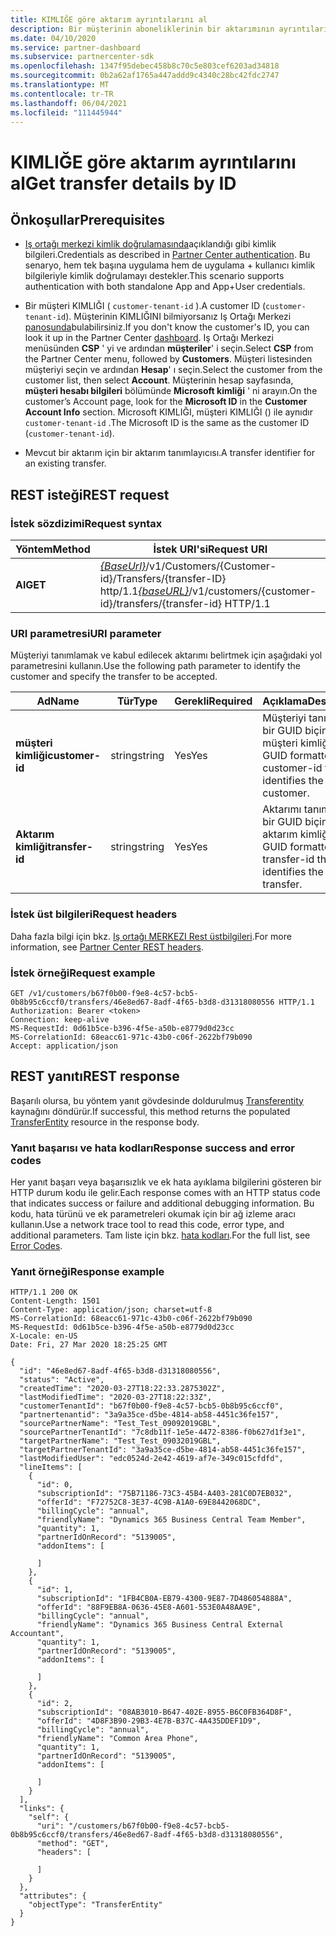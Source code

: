 ```yaml
---
title: KIMLIĞE göre aktarım ayrıntılarını al
description: Bir müşterinin aboneliklerinin bir aktarımının ayrıntılarını alma.
ms.date: 04/10/2020
ms.service: partner-dashboard
ms.subservice: partnercenter-sdk
ms.openlocfilehash: 1347f95debec458b8c70c5e803cef6203ad34818
ms.sourcegitcommit: 0b2a62af1765a447addd9c4340c28bc42fdc2747
ms.translationtype: MT
ms.contentlocale: tr-TR
ms.lasthandoff: 06/04/2021
ms.locfileid: "111445944"
---
```

# <a name="get-transfer-details-by-id"></a><span data-ttu-id="72650-103">KIMLIĞE göre aktarım ayrıntılarını al</span><span class="sxs-lookup"><span data-stu-id="72650-103">Get transfer details by ID</span></span>

## <a name="prerequisites"></a><span data-ttu-id="72650-104">Önkoşullar</span><span class="sxs-lookup"><span data-stu-id="72650-104">Prerequisites</span></span>

- <span data-ttu-id="72650-105">[Iş ortağı merkezi kimlik doğrulamasında](partner-center-authentication.md)açıklandığı gibi kimlik bilgileri.</span><span class="sxs-lookup"><span data-stu-id="72650-105">Credentials as described in [Partner Center authentication](partner-center-authentication.md).</span></span> <span data-ttu-id="72650-106">Bu senaryo, hem tek başına uygulama hem de uygulama + kullanıcı kimlik bilgileriyle kimlik doğrulamayı destekler.</span><span class="sxs-lookup"><span data-stu-id="72650-106">This scenario supports authentication with both standalone App and App+User credentials.</span></span>

- <span data-ttu-id="72650-107">Bir müşteri KIMLIĞI ( `customer-tenant-id` ).</span><span class="sxs-lookup"><span data-stu-id="72650-107">A customer ID (`customer-tenant-id`).</span></span> <span data-ttu-id="72650-108">Müşterinin KIMLIĞINI bilmiyorsanız Iş Ortağı Merkezi [panosunda](https://partner.microsoft.com/dashboard)bulabilirsiniz.</span><span class="sxs-lookup"><span data-stu-id="72650-108">If you don't know the customer's ID, you can look it up in the Partner Center [dashboard](https://partner.microsoft.com/dashboard).</span></span> <span data-ttu-id="72650-109">Iş Ortağı Merkezi menüsünden **CSP** ' yi ve ardından **müşteriler**' i seçin.</span><span class="sxs-lookup"><span data-stu-id="72650-109">Select **CSP** from the Partner Center menu, followed by **Customers**.</span></span> <span data-ttu-id="72650-110">Müşteri listesinden müşteriyi seçin ve ardından **Hesap**' ı seçin.</span><span class="sxs-lookup"><span data-stu-id="72650-110">Select the customer from the customer list, then select **Account**.</span></span> <span data-ttu-id="72650-111">Müşterinin hesap sayfasında, **müşteri hesabı bilgileri** bölümünde **Microsoft kimliği** ' ni arayın.</span><span class="sxs-lookup"><span data-stu-id="72650-111">On the customer’s Account page, look for the **Microsoft ID** in the **Customer Account Info** section.</span></span> <span data-ttu-id="72650-112">Microsoft KIMLIĞI, müşteri KIMLIĞI () ile aynıdır `customer-tenant-id` .</span><span class="sxs-lookup"><span data-stu-id="72650-112">The Microsoft ID is the same as the customer ID  (`customer-tenant-id`).</span></span>

- <span data-ttu-id="72650-113">Mevcut bir aktarım için bir aktarım tanımlayıcısı.</span><span class="sxs-lookup"><span data-stu-id="72650-113">A transfer identifier for an existing transfer.</span></span>

## <a name="rest-request"></a><span data-ttu-id="72650-114">REST isteği</span><span class="sxs-lookup"><span data-stu-id="72650-114">REST request</span></span>

### <a name="request-syntax"></a><span data-ttu-id="72650-115">İstek sözdizimi</span><span class="sxs-lookup"><span data-stu-id="72650-115">Request syntax</span></span>

| <span data-ttu-id="72650-116">Yöntem</span><span class="sxs-lookup"><span data-stu-id="72650-116">Method</span></span>   | <span data-ttu-id="72650-117">İstek URI'si</span><span class="sxs-lookup"><span data-stu-id="72650-117">Request URI</span></span>                                                                                                 |
|----------|-------------------------------------------------------------------------------------------------------------|
| <span data-ttu-id="72650-118">**Al**</span><span class="sxs-lookup"><span data-stu-id="72650-118">**GET**</span></span> | <span data-ttu-id="72650-119">[*{BaseUrl}*](partner-center-rest-urls.md)/v1/Customers/{Customer-id}/Transfers/{transfer-ID} http/1.1</span><span class="sxs-lookup"><span data-stu-id="72650-119">[*{baseURL}*](partner-center-rest-urls.md)/v1/customers/{customer-id}/transfers/{transfer-id} HTTP/1.1</span></span>                    |

### <a name="uri-parameter"></a><span data-ttu-id="72650-120">URI parametresi</span><span class="sxs-lookup"><span data-stu-id="72650-120">URI parameter</span></span>

<span data-ttu-id="72650-121">Müşteriyi tanımlamak ve kabul edilecek aktarımı belirtmek için aşağıdaki yol parametresini kullanın.</span><span class="sxs-lookup"><span data-stu-id="72650-121">Use the following path parameter to identify the customer and specify the transfer to be accepted.</span></span>

| <span data-ttu-id="72650-122">Ad</span><span class="sxs-lookup"><span data-stu-id="72650-122">Name</span></span>            | <span data-ttu-id="72650-123">Tür</span><span class="sxs-lookup"><span data-stu-id="72650-123">Type</span></span>     | <span data-ttu-id="72650-124">Gerekli</span><span class="sxs-lookup"><span data-stu-id="72650-124">Required</span></span> | <span data-ttu-id="72650-125">Açıklama</span><span class="sxs-lookup"><span data-stu-id="72650-125">Description</span></span>                                                            |
|-----------------|----------|----------|------------------------------------------------------------------------|
| <span data-ttu-id="72650-126">**müşteri kimliği**</span><span class="sxs-lookup"><span data-stu-id="72650-126">**customer-id**</span></span> | <span data-ttu-id="72650-127">string</span><span class="sxs-lookup"><span data-stu-id="72650-127">string</span></span>   | <span data-ttu-id="72650-128">Yes</span><span class="sxs-lookup"><span data-stu-id="72650-128">Yes</span></span>      | <span data-ttu-id="72650-129">Müşteriyi tanımlayan bir GUID biçimli müşteri kimliği.</span><span class="sxs-lookup"><span data-stu-id="72650-129">A GUID formatted customer-id that identifies the customer.</span></span>             |
| <span data-ttu-id="72650-130">**Aktarım kimliği**</span><span class="sxs-lookup"><span data-stu-id="72650-130">**transfer-id**</span></span> | <span data-ttu-id="72650-131">string</span><span class="sxs-lookup"><span data-stu-id="72650-131">string</span></span>   | <span data-ttu-id="72650-132">Yes</span><span class="sxs-lookup"><span data-stu-id="72650-132">Yes</span></span>      | <span data-ttu-id="72650-133">Aktarımı tanımlayan bir GUID biçimli aktarım kimliği.</span><span class="sxs-lookup"><span data-stu-id="72650-133">A GUID formatted transfer-id that identifies the transfer.</span></span>             |

### <a name="request-headers"></a><span data-ttu-id="72650-134">İstek üst bilgileri</span><span class="sxs-lookup"><span data-stu-id="72650-134">Request headers</span></span>

<span data-ttu-id="72650-135">Daha fazla bilgi için bkz. [Iş ortağı MERKEZI Rest üstbilgileri](headers.md).</span><span class="sxs-lookup"><span data-stu-id="72650-135">For more information, see [Partner Center REST headers](headers.md).</span></span>

### <a name="request-example"></a><span data-ttu-id="72650-136">İstek örneği</span><span class="sxs-lookup"><span data-stu-id="72650-136">Request example</span></span>

```http
GET /v1/customers/b67f0b00-f9e8-4c57-bcb5-0b8b95c6ccf0/transfers/46e8ed67-8adf-4f65-b3d8-d31318080556 HTTP/1.1
Authorization: Bearer <token>
Connection: keep-alive
MS-RequestId: 0d61b5ce-b396-4f5e-a50b-e8779d0d23cc
MS-CorrelationId: 68eacc61-971c-43b0-c06f-2622bf79b090
Accept: application/json
```

## <a name="rest-response"></a><span data-ttu-id="72650-137">REST yanıtı</span><span class="sxs-lookup"><span data-stu-id="72650-137">REST response</span></span>

<span data-ttu-id="72650-138">Başarılı olursa, bu yöntem yanıt gövdesinde doldurulmuş [Transferentity](transfer-entity-resources.md) kaynağını döndürür.</span><span class="sxs-lookup"><span data-stu-id="72650-138">If successful, this method returns the populated [TransferEntity](transfer-entity-resources.md) resource in the response body.</span></span>

### <a name="response-success-and-error-codes"></a><span data-ttu-id="72650-139">Yanıt başarısı ve hata kodları</span><span class="sxs-lookup"><span data-stu-id="72650-139">Response success and error codes</span></span>

<span data-ttu-id="72650-140">Her yanıt başarı veya başarısızlık ve ek hata ayıklama bilgilerini gösteren bir HTTP durum kodu ile gelir.</span><span class="sxs-lookup"><span data-stu-id="72650-140">Each response comes with an HTTP status code that indicates success or failure and additional debugging information.</span></span> <span data-ttu-id="72650-141">Bu kodu, hata türünü ve ek parametreleri okumak için bir ağ izleme aracı kullanın.</span><span class="sxs-lookup"><span data-stu-id="72650-141">Use a network trace tool to read this code, error type, and additional parameters.</span></span> <span data-ttu-id="72650-142">Tam liste için bkz. [hata kodları](error-codes.md).</span><span class="sxs-lookup"><span data-stu-id="72650-142">For the full list, see [Error Codes](error-codes.md).</span></span>

### <a name="response-example"></a><span data-ttu-id="72650-143">Yanıt örneği</span><span class="sxs-lookup"><span data-stu-id="72650-143">Response example</span></span>

```http
HTTP/1.1 200 OK
Content-Length: 1501
Content-Type: application/json; charset=utf-8
MS-CorrelationId: 68eacc61-971c-43b0-c06f-2622bf79b090
MS-RequestId: 0d61b5ce-b396-4f5e-a50b-e8779d0d23cc
X-Locale: en-US
Date: Fri, 27 Mar 2020 18:25:25 GMT

{
  "id": "46e8ed67-8adf-4f65-b3d8-d31318080556",
  "status": "Active",
  "createdTime": "2020-03-27T18:22:33.2875302Z",
  "lastModifiedTime": "2020-03-27T18:22:33Z",
  "customerTenantId": "b67f0b00-f9e8-4c57-bcb5-0b8b95c6ccf0",
  "partnertenantid": "3a9a35ce-d5be-4814-ab58-4451c36fe157",
  "sourcePartnerName": "Test_Test_09092019GBL",
  "sourcePartnerTenantId": "7c8db11f-1e5e-4472-8386-f0b627d1f3e1",
  "targetPartnerName": "Test_Test_09032019GBL",
  "targetPartnerTenantId": "3a9a35ce-d5be-4814-ab58-4451c36fe157",
  "lastModifiedUser": "edc0524d-2e42-4619-af7e-349c015cfdfd",
  "lineItems": [
    {
      "id": 0,
      "subscriptionId": "75B71186-73C3-45B4-A403-281C0D7EB032",
      "offerId": "F72752C8-3E37-4C9B-A1A0-69E8442068DC",
      "billingCycle": "annual",
      "friendlyName": "Dynamics 365 Business Central Team Member",
      "quantity": 1,
      "partnerIdOnRecord": "5139005",
      "addonItems": [

      ]
    },
    {
      "id": 1,
      "subscriptionId": "1FB4CB0A-EB79-4300-9E87-7D486054888A",
      "offerId": "88F9EB8A-0636-45E8-A601-553E0A48AA9E",
      "billingCycle": "annual",
      "friendlyName": "Dynamics 365 Business Central External Accountant",
      "quantity": 1,
      "partnerIdOnRecord": "5139005",
      "addonItems": [

      ]
    },
    {
      "id": 2,
      "subscriptionId": "08AB3010-B647-402E-8955-B6C0FB364D8F",
      "offerId": "4D8F3B90-29B3-4E7B-B37C-4A435DDEF1D9",
      "billingCycle": "annual",
      "friendlyName": "Common Area Phone",
      "quantity": 1,
      "partnerIdOnRecord": "5139005",
      "addonItems": [

      ]
    }
  ],
  "links": {
    "self": {
      "uri": "/customers/b67f0b00-f9e8-4c57-bcb5-0b8b95c6ccf0/transfers/46e8ed67-8adf-4f65-b3d8-d31318080556",
      "method": "GET",
      "headers": [

      ]
    }
  },
  "attributes": {
    "objectType": "TransferEntity"
  }
}

```
